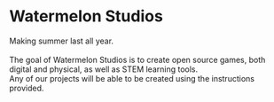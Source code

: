 # Watermelon Studios
Making summer last all year.\
\
The goal of Watermelon Studios is to create open source games, both digital and physical, as well as STEM learning tools.\
Any of our projects will be able to be created using the instructions provided.

